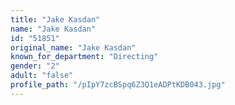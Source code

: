 ```yaml
---
title: "Jake Kasdan"
name: "Jake Kasdan"
id: "51851"
original_name: "Jake Kasdan"
known_for_department: "Directing"
gender: "2"
adult: "false"
profile_path: "/pIpY7zcBSpq6Z3Q1eADPtKDB043.jpg"
---
```

